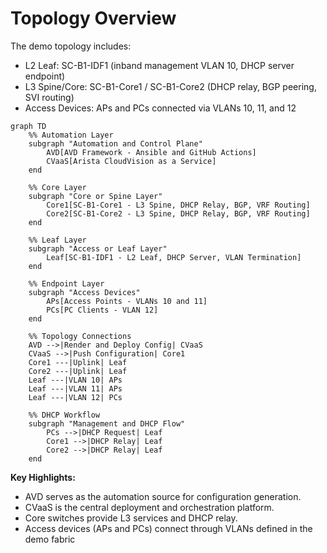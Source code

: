 # Topology Overview

The demo topology includes:

- L2 Leaf: SC-B1-IDF1 (inband management VLAN 10, DHCP server endpoint)
- L3 Spine/Core: SC-B1-Core1 / SC-B1-Core2 (DHCP relay, BGP peering, SVI routing)
- Access Devices: APs and PCs connected via VLANs 10, 11, and 12

```mermaid
graph TD
    %% Automation Layer
    subgraph "Automation and Control Plane"
        AVD[AVD Framework - Ansible and GitHub Actions]
        CVaaS[Arista CloudVision as a Service]
    end

    %% Core Layer
    subgraph "Core or Spine Layer"
        Core1[SC-B1-Core1 - L3 Spine, DHCP Relay, BGP, VRF Routing]
        Core2[SC-B1-Core2 - L3 Spine, DHCP Relay, BGP, VRF Routing]
    end

    %% Leaf Layer
    subgraph "Access or Leaf Layer"
        Leaf[SC-B1-IDF1 - L2 Leaf, DHCP Server, VLAN Termination]
    end

    %% Endpoint Layer
    subgraph "Access Devices"
        APs[Access Points - VLANs 10 and 11]
        PCs[PC Clients - VLAN 12]
    end

    %% Topology Connections
    AVD -->|Render and Deploy Config| CVaaS
    CVaaS -->|Push Configuration| Core1
    Core1 ---|Uplink| Leaf
    Core2 ---|Uplink| Leaf
    Leaf ---|VLAN 10| APs
    Leaf ---|VLAN 11| APs
    Leaf ---|VLAN 12| PCs

    %% DHCP Workflow
    subgraph "Management and DHCP Flow"
        PCs -->|DHCP Request| Leaf
        Core1 -->|DHCP Relay| Leaf
        Core2 -->|DHCP Relay| Leaf
    end
```

**Key Highlights:**

- AVD serves as the automation source for configuration generation.
- CVaaS is the central deployment and orchestration platform.
- Core switches provide L3 services and DHCP relay.
- Access devices (APs and PCs) connect through VLANs defined in the demo fabric
